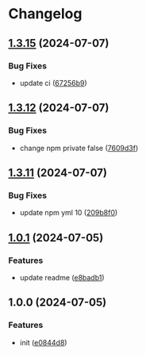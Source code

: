 # Changelog

## [1.3.15](https://github.com/polyrepos/template-base/compare/v1.3.14...v1.3.15) (2024-07-07)


### Bug Fixes

* update ci ([67256b9](https://github.com/polyrepos/template-base/commit/67256b9e7871dbf60c282a335e2127f3b62c967c))

## [1.3.12](https://github.com/polyrepos/template-base/compare/v1.3.11...v1.3.12) (2024-07-07)

### Bug Fixes

- change npm private false ([7609d3f](https://github.com/polyrepos/template-base/commit/7609d3fa09b2cca3676930c859973c966d5fe18e))

## [1.3.11](https://github.com/polyrepos/template-base/compare/v1.3.10...v1.3.11) (2024-07-07)

### Bug Fixes

- update npm yml 10 ([209b8f0](https://github.com/polyrepos/template-base/commit/209b8f0699e08f839661c08b0555d966baf0ced7))

## [1.0.1](https://github.com/polyrepos/template-bun/compare/v1.0.0...v1.1.0) (2024-07-05)

### Features

- update readme ([e8badb1](https://github.com/polyrepos/template-bun/commit/e8badb114c6569325f7a5cf83366ead0ffd36b67))

## 1.0.0 (2024-07-05)

### Features

- init ([e0844d8](https://github.com/polyrepos/template-bun/commit/e0844d887faa1e6b779e99337790359a36fc9966))
